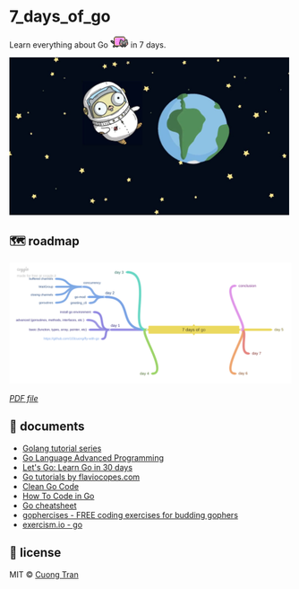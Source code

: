# 7_days_of_go

Learn everything about Go <img height="20" alt="nyan_cat" src="./assets/nyan_cat.gif" /> in 7 days.

<img src="./assets/gopher.jpeg" width="500" />

## 🗺 roadmap

![roadmap](./assets/roadmap.png)

*[PDF file](./assets/roadmap.pdf)*

## 📝 documents

- [Golang tutorial series](https://golangbot.com/learn-golang-series/)
- [Go Language Advanced Programming](https://zalopay-oss.github.io/go-advanced/)
- [Let's Go: Learn Go in 30 days](https://dev.to/canro91/let-s-go-learn-go-in-30-days-3dg9)
- [Go tutorials by flaviocopes.com](https://flaviocopes.com/tags/go/)
- [Clean Go Code](https://github.com/Pungyeon/clean-go-article)
- [How To Code in Go](https://www.digitalocean.com/community/tutorial_series/how-to-code-in-go)
- [Go cheatsheet](https://devhints.io/go)
- [gophercises - FREE coding exercises for budding gophers](https://gophercises.com/)
- [exercism.io - go](https://exercism.io/tracks/go)

## 🦄 license

MIT © [Cuong Tran](https://github.com/103cuong)
